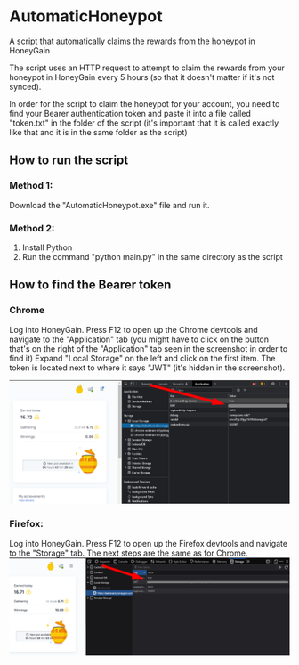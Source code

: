 # AutomaticHoneypot
A script that automatically claims the rewards from the honeypot in HoneyGain

The script uses an HTTP request to attempt to claim the rewards from your honeypot in HoneyGain every 5 hours (so that it doesn't matter if it's not synced).

In order for the script to claim the honeypot for your account, you need to find your Bearer authentication token and paste it into a file called "token.txt" in the folder of the script (it's important that it is called exactly like that and it is in the same folder as the script)

## How to run the script
### Method 1:
Download the "AutomaticHoneypot.exe" file and run it.
### Method 2:
1. Install Python
2. Run the command "python main.py" in the same directory as the script

## How to find the Bearer token

### Chrome
Log into HoneyGain. Press F12 to open up the Chrome devtools and navigate to the "Application" tab (you might have to click on the button that's on the right of the "Application" tab seen in the screenshot in order to find it)
Expand "Local Storage" on the left and click on the first item. The token is located next to where it says "JWT" (it's hidden in the screenshot).

![Screenshot](tutorial_chrome.png)

### Firefox:
Log into HoneyGain. Press F12 to open up the Firefox devtools and navigate to the "Storage" tab. The next steps are the same as for Chrome.
![Screenshot](tutorial.png)
